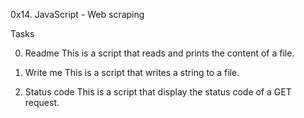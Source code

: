0x14. JavaScript - Web scraping

Tasks

0. Readme
This is a script that reads and prints the content of a file.

1. Write me
This is a script that writes a string to a file.

2. Status code
This is a script that display the status code of a GET request.
